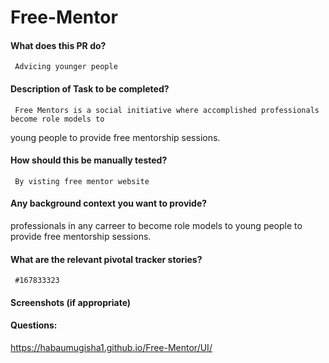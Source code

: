 # Free-Mentor

#### What does this PR do?
     Advicing younger people
#### Description of Task to be completed?
     Free Mentors is a social initiative where accomplished professionals become role models to
young people to provide free mentorship sessions.
#### How should this be manually tested?
     By visting free mentor website
#### Any background context you want to provide?
 professionals in any carreer to become role models to
young people to provide free mentorship sessions.
#### What are the relevant pivotal tracker stories?
     #167833323
#### Screenshots (if appropriate)
#### Questions:




https://habaumugisha1.github.io/Free-Mentor/UI/